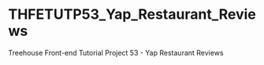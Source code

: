 # THFETUTP53_Yap_Restaurant_Reviews
Treehouse Front-end Tutorial Project 53 - Yap Restaurant Reviews
